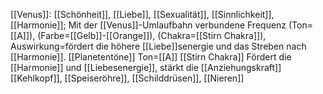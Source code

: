 [[Venus]]: [[Schönheit]], [[Liebe]], [[Sexualität]], [[Sinnlichkeit]], [[Harmonie]]; Mit der [[Venus]]-Umlaufbahn verbundene Frequenz (Ton=[[A]]), (Farbe=[[Gelb]]-[[Orange]]), (Chakra=[[Stirn Chakra]]), Auswirkung=fördert die höhere [[Liebe]]senergie und das Streben nach [[Harmonie]].
[[Planetentöne]]
Ton=[[A]]
[[Stirn Chakra]]
Fördert die [[Harmonie]] und [[Liebesenergie]], stärkt die [[Anziehungskraft]]
[[Kehlkopf]], [[Speiseröhre]], [[Schilddrüsen]], [[Nieren]]